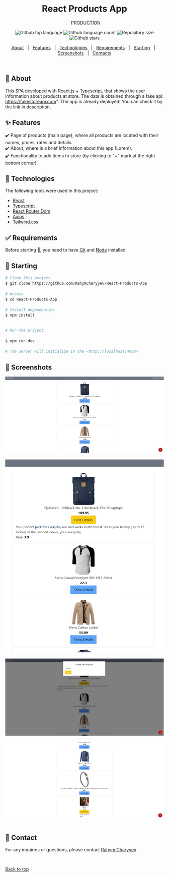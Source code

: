 <h1 align="center" id="top">React Products App</h1>

<div align="center">
&#xa0;
<a href="https://react-typescript-self.vercel.app/">PRODUCTION</a>
</div>

<p align="center">
  <img alt="Github top language" src="https://img.shields.io/github/languages/top/RahymCharyyev/React-Products-App?color=56BEB8">

  <img alt="Github language count" src="https://img.shields.io/github/languages/count/RahymCharyyev/React-Products-App?color=56BEB8">

  <img alt="Repository size" src="https://img.shields.io/github/repo-size/RahymCharyyev/React-Products-App?color=56BEB8">

  <!-- <img alt="License" src="https://img.shields.io/github/license/RahymCharyyev/React-Products-App?color=56BEB8"> -->

  <!-- <img alt="Github issues" src="https://img.shields.io/github/issues/RahymCharyyev/React-Products-App?color=56BEB8" /> -->

  <!-- <img alt="Github forks" src="https://img.shields.io/github/forks/RahymCharyyev/React-Products-App?color=56BEB8" /> -->

  <img alt="Github stars" src="https://img.shields.io/github/stars/RahymCharyyev/React-Products-App?color=56BEB8" />
</p>

<!-- Status -->

<!-- <h4 align="center">
	🚧  Youtube Search 🚀 Under construction...  🚧
</h4>

<hr> -->

<p align="center">
  <a href="#dart-about">About</a> &#xa0; | &#xa0; 
  <a href="#sparkles-features">Features</a> &#xa0; | &#xa0;
  <a href="#rocket-technologies">Technologies</a> &#xa0; | &#xa0;
  <a href="#white_check_mark-requirements">Requirements</a> &#xa0; | &#xa0;
  <a href="#checkered_flag-starting">Starting</a> &#xa0; | &#xa0;
  <a href="#memo-screenshots">Screenshots</a> &#xa0; | &#xa0;
  <a href="#memo-contact">Contacts</a> 
</p>

<br>

## :dart: About

This SPA developed with React.js + Typescript, that shows the user information about products at store. The data is obtained through a fake api: https://fakestoreapi.com". The app is already deployed! You can check it by the link in description.

## :sparkles: Features

:heavy_check_mark: Page of products (main page), where all products are located with their names, prices, rates and details.\
:heavy_check_mark: About, where is a brief information about this app (Lorem).\
:heavy_check_mark: Functionality to add items to store (by clicking to "+" mark at the right bottom corner).

## :rocket: Technologies

The following tools were used in this project:

- [React](https://pt-br.reactjs.org/)
- [Typescript](https://www.typescriptlang.org/)
- [React Router Dom](https://reactrouter.com/en/main)
- [Axios](https://axios-http.com/docs/intro)
- [Tailwind.css](https://tailwindcss.com/)

## :white_check_mark: Requirements

Before starting :checkered_flag:, you need to have [Git](https://git-scm.com) and [Node](https://nodejs.org/en/) installed.

## :checkered_flag: Starting

```bash
# Clone this project
$ git clone https://github.com/RahymCharyyev/React-Products-App

# Access
$ cd React-Products-App

# Install dependencies
$ npm install

```

```bash

# Run the project

$ npm run dev

# The server will initialize in the <http://localhost:4000>

```

## :memo: Screenshots

![Alt text](1.png) \
&#xa0;
![Alt text](2.png) \
&#xa0;
![Alt text](3.png) \
&#xa0;
![Alt text](4.png) \
&#xa0;

## :memo: Contact

For any inquiries or questions, please contact <a href="https://github.com/RahymCharyyev" target="_blank">Rahym Charyyev</a>

&#xa0;

<a href="#top">Back to top</a>
